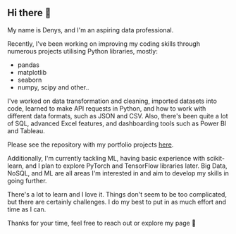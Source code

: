 ## Hi there 👋

My name is Denys, and I'm an aspiring data professional.  

Recently, I've been working on improving my coding skills through numerous projects utilising Python libraries, mostly:
- pandas
- matplotlib
- seaborn
- numpy, scipy and other..

I've worked on data transformation and cleaning, imported datasets into code, learned to make API requests in Python, and how to work with different data formats, such as JSON and CSV. 
Also, there's been quite a lot of SQL, advanced Excel features, and dashboarding tools such as Power BI and Tableau.

Please see the repository with my portfolio projects [here](https://github.com/NephriteLabs/Portfolio).

Additionally, I'm currently tackling ML, having basic experience with scikit-learn, and I plan to explore PyTorch and TensorFlow libraries later.
Big Data, NoSQL, and ML are all areas I'm interested in and aim to develop my skills in going further.

There's a lot to learn and I love it. Things don't seem to be too complicated, but there are certainly challenges. 
I do my best to put in as much effort and time as I can.

Thanks for your time, feel free to reach out or explore my page 🙂
